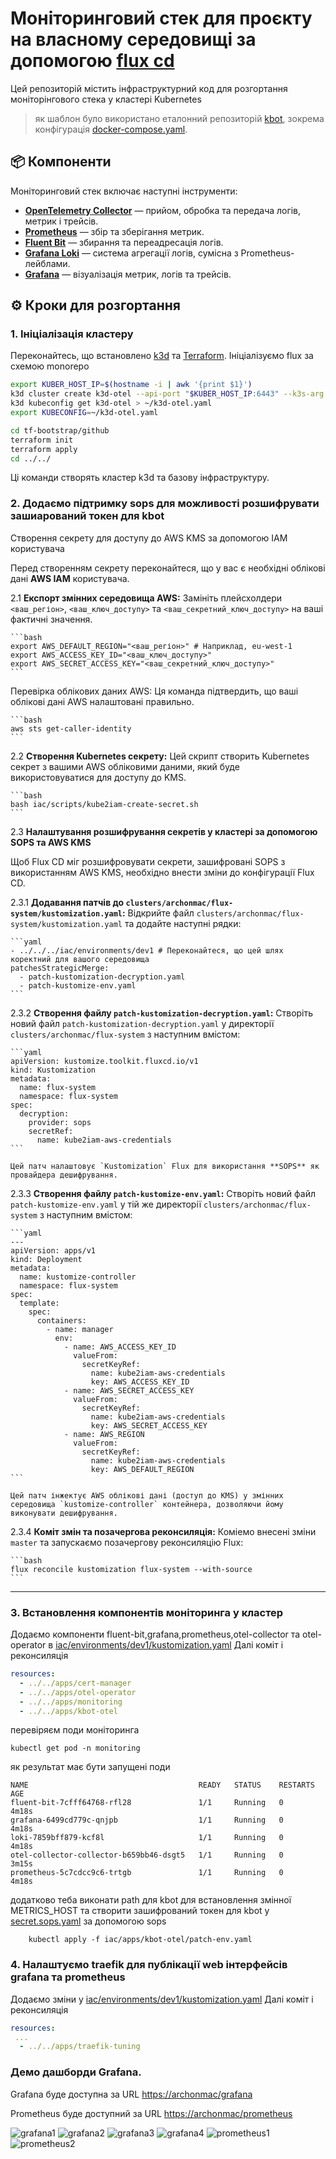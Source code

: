# Моніторинговий стек для проєкту на власному середовищі за допомогою [flux cd](https://fluxcd.io) 

Цей репозиторій містить інфраструктурний код для розгортання моніторінгового стека у кластері Kubernetes
> як шаблон було використано еталонний репозиторій [kbot](https://github.com/den-vasyliev/kbot/tree/opentelemetry/), 
> зокрема конфігурація [docker-compose.yaml](https://github.com/den-vasyliev/kbot/blob/opentelemetry/otel/docker-compose.yaml).

## 📦 Компоненти

Моніторинговий стек включає наступні інструменти:

- **[OpenTelemetry Collector](https://opentelemetry.io/docs/collector/)** — прийом, обробка та передача логів, метрик і трейсів.
- **[Prometheus](https://prometheus.io/)** — збір та зберігання метрик.
- **[Fluent Bit](https://fluentbit.io/)** — збирання та переадресація логів.
- **[Grafana Loki](https://grafana.com/oss/loki/)** — система агрегації логів, сумісна з Prometheus-лейблами.
- **[Grafana](https://grafana.com/)** — візуалізація метрик, логів та трейсів.


## ⚙️ Кроки для розгортання

### 1. Ініціалізація кластеру

Переконайтесь, що встановлено [k3d](https://k3d.io/) та [Terraform](https://www.terraform.io/).
Ініціалізуємо flux за схемою monorepo
```bash
export KUBER_HOST_IP=$(hostname -i | awk '{print $1}')
k3d cluster create k3d-otel --api-port "$KUBER_HOST_IP:6443" --k3s-arg "--tls-san=$KUBER_HOST_IP@server:0" --k3s-arg "--tls-san=$(hostname -s).local@server:0" -p "443:443@loadbalancer" -a 3
k3d kubeconfig get k3d-otel > ~/k3d-otel.yaml
export KUBECONFIG=~/k3d-otel.yaml

cd tf-bootstrap/github
terraform init
terraform apply 
cd ../../
```

Ці команди створять кластер k3d та базову інфраструктуру.

### 2. Додаємо підтримку sops для можливості розшифрувати зашиaрований токен для kbot

Створення секрету для доступу до AWS KMS за допомогою IAM користувача

Перед створенням секрету переконайтеся, що у вас є необхідні облікові дані **AWS IAM** користувача.

2.1  **Експорт змінних середовища AWS:**
    Замініть плейсхолдери `<ваш_регіон>`, `<ваш_ключ_доступу>` та `<ваш_секретний_ключ_доступу>` на ваші фактичні значення.

    ```bash
    export AWS_DEFAULT_REGION="<ваш_регіон>" # Наприклад, eu-west-1
    export AWS_ACCESS_KEY_ID="<ваш_ключ_доступу>"
    export AWS_SECRET_ACCESS_KEY="<ваш_секретний_ключ_доступу>"
    ```

Перевірка облікових даних AWS:
    Ця команда підтвердить, що ваші облікові дані AWS налаштовані правильно.

    ```bash
    aws sts get-caller-identity
    ```

2.2 **Створення Kubernetes секрету:**
    Цей скрипт створить Kubernetes секрет з вашими AWS обліковими даними, який буде використовуватися для доступу до KMS.

    ```bash
    bash iac/scripts/kube2iam-create-secret.sh
    ```
2.3 **Налаштування розшифрування секретів у кластері за допомогою SOPS та AWS KMS**

Щоб Flux CD міг розшифровувати секрети, зашифровані SOPS з використанням AWS KMS, необхідно внести зміни до конфігурації Flux CD.

2.3.1  **Додавання патчів до `clusters/archonmac/flux-system/kustomization.yaml`:**
    Відкрийте файл `clusters/archonmac/flux-system/kustomization.yaml` та додайте наступні рядки:

    ```yaml
    - ../../../iac/environments/dev1 # Переконайтеся, що цей шлях коректний для вашого середовища
    patchesStrategicMerge:
      - patch-kustomization-decryption.yaml
      - patch-kustomize-env.yaml
    ```

2.3.2  **Створення файлу `patch-kustomization-decryption.yaml`:**
    Створіть новий файл `patch-kustomization-decryption.yaml` у директорії `clusters/archonmac/flux-system` з наступним вмістом:

    ```yaml
    apiVersion: kustomize.toolkit.fluxcd.io/v1
    kind: Kustomization
    metadata:
      name: flux-system
      namespace: flux-system
    spec:
      decryption:
        provider: sops
        secretRef:
          name: kube2iam-aws-credentials
    ```

    Цей патч налаштовує `Kustomization` Flux для використання **SOPS** як провайдера дешифрування.

2.3.3  **Створення файлу `patch-kustomize-env.yaml`:**
    Створіть новий файл `patch-kustomize-env.yaml` у тій же директорії `clusters/archonmac/flux-system` з наступним вмістом:

    ```yaml
    ---
    apiVersion: apps/v1
    kind: Deployment
    metadata:
      name: kustomize-controller
      namespace: flux-system
    spec:
      template:
        spec:
          containers:
            - name: manager
              env:
                - name: AWS_ACCESS_KEY_ID
                  valueFrom:
                    secretKeyRef:
                      name: kube2iam-aws-credentials
                      key: AWS_ACCESS_KEY_ID
                - name: AWS_SECRET_ACCESS_KEY
                  valueFrom:
                    secretKeyRef:
                      name: kube2iam-aws-credentials
                      key: AWS_SECRET_ACCESS_KEY
                - name: AWS_REGION
                  valueFrom:
                    secretKeyRef:
                      name: kube2iam-aws-credentials
                      key: AWS_DEFAULT_REGION
    ```

    Цей патч інжектує AWS облікові дані (доступ до KMS) у змінних середовища `kustomize-controller` контейнера, дозволяючи йому виконувати дешифрування.

2.3.4  **Коміт змін та позачергова реконсиляція:**
    Коміемо внесені зміни  `master`  та запускаємо позачергову реконсиляцію Flux:

    ```bash
    flux reconcile kustomization flux-system --with-source
    ```

-----

### 3. Встановлення компонентів моніторинга у кластер
Додаємо компоненти fluent-bit,grafana,prometheus,otel-collector та otel-operator в [iac/environments/dev1/kustomization.yaml](iac/environments/dev1/kustomization.yaml) 
Далі коміт і реконсиляція
```yaml
resources:
  - ../../apps/cert-manager
  - ../../apps/otel-operator
  - ../../apps/monitoring
  - ../../apps/kbot-otel
```
перевіряєм  поди моніторинга
```shell
kubectl get pod -n monitoring
```
як результат має бути запущені поди
```text
NAME                                      READY   STATUS    RESTARTS   AGE
fluent-bit-7cfff64768-rfl28               1/1     Running   0          4m18s
grafana-6499cd779c-qnjpb                  1/1     Running   0          4m18s
loki-7859bff879-kcf8l                     1/1     Running   0          4m18s
otel-collector-collector-b659bb46-dsgt5   1/1     Running   0          3m15s
prometheus-5c7cdcc9c6-trtgb               1/1     Running   0          4m18s
```
додатково теба виконати path для kbot для встановлення змінної METRICS_HOST 
та створити зашифрований токен для kbot у [secret.sops.yaml](iac/apps/kbot-otel/secret.sops.yaml) за допомогою sops
```shell
    kubectl apply -f iac/apps/kbot-otel/patch-env.yaml
```

### 4. Налаштуємо traefik для публікації web інтерфейсів grafana та prometheus
Додаємо зміни у [iac/environments/dev1/kustomization.yaml](iac/environments/dev1/kustomization.yaml)
Далі коміт і реконсиляція
```yaml
resources:
 ...
  - ../../apps/traefik-tuning
```

### Демо дашборди Grafana. 
Grafana буде доступна за URL  [https://archonmac/grafana](https://archonmac/grafana)

Prometheus буде доступний за URL [https://archonmac/prometheus](https://archonmac/prometheus)


![grafana1](img/grafana1.png)
![grafana2](img/grafana2.png)
![grafana3](img/grafana3.png)
![grafana4](img/grafana4.png)
![prometheus1](img/prometheus1.png)
![prometheus2](img/prometheus2.png)

